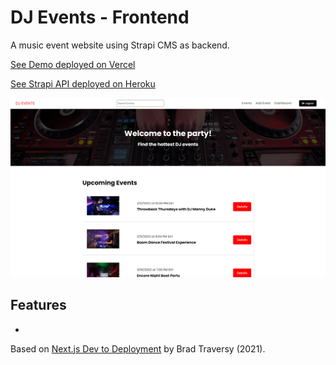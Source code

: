# DJ Events - Frontend

A music event website using Strapi CMS as backend.

[See Demo deployed on Vercel](https://next-djevents-strapi.vercel.app/)

[See Strapi API deployed on Heroku](https://djevents-strapi.herokuapp.com/events)

<p align="center">
    <img src="../screenshot.png">
</p>

## Features

-

Based on [Next.js Dev to Deployment](https://www.udemy.com/course/nextjs-dev-to-deployment/) by Brad Traversy (2021).
